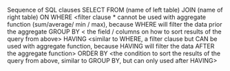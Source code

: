 Sequence of SQL clauses
SELECT 
FROM (name of left table) 
<join type> JOIN (name of right table) 
ON <conditions for the joint>
WHERE <filter clause * cannot be used with aggregate function (sum/average/ min / max), because WHERE will filter the data prior the aggregate
GROUP BY < the field / columns on how to sort results of the query from above>
HAVING <similar to WHERE, a filter clause but CAN be used with aggregate function, because HAVING will filter the data AFTER the aggregate function>
ORDER BY <the condition to sort the results of the query from above, similar to GROUP BY, but can only used after HAVING>
